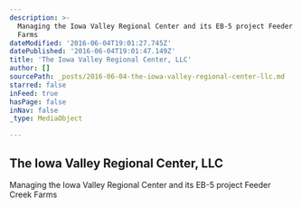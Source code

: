 ```yaml
---
description: >-
  Managing the Iowa Valley Regional Center and its EB-5 project Feeder Creek
  Farms 
dateModified: '2016-06-04T19:01:27.745Z'
datePublished: '2016-06-04T19:01:47.149Z'
title: 'The Iowa Valley Regional Center, LLC'
author: []
sourcePath: _posts/2016-06-04-the-iowa-valley-regional-center-llc.md
starred: false
inFeed: true
hasPage: false
inNav: false
_type: MediaObject

---
```

<article style=""><h1>The Iowa Valley Regional Center, LLC</h1><p>Managing the Iowa Valley Regional Center and its EB-5 project Feeder Creek Farms </p></article>